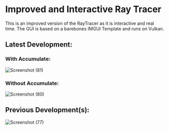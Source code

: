 # Improved and Interactive Ray Tracer

This is an improved version of the RayTracer as it is interactive and real time. The GUI is based on a barebones IMGUI Template and runs on Vulkan.

## Latest Development:

### With Accumulate:

![Screenshot (81)](https://github.com/TessellatedIRL/OpenCVCollegeProject/assets/90257847/5e476af1-8711-4e8d-931b-baa3d540497a)


### Without Accumulate:

![Screenshot (80)](https://github.com/TessellatedIRL/OpenCVCollegeProject/assets/90257847/1eced34d-7d7b-434a-8457-7201eaca96a9)


## Previous Development(s):

![Screenshot (77)](https://user-images.githubusercontent.com/90257847/226939341-cebb647a-b41f-4aab-8b92-164d0f0796ff.png)
